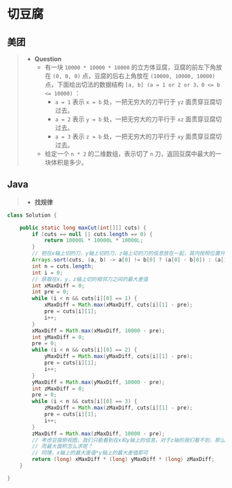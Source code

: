# 切豆腐

## 美团

> - **Question**
>   - 有一块 `10000 * 10000 * 10000` 的立方体豆腐，豆腐的前左下角放在 `(0, 0, 0)` 点，豆腐的后右上角放在 `(10000, 10000, 10000)` 点，下面给出切法的数据结构 `[a, b] (a = 1 or 2 or 3，0 <= b <= 10000)` ：
>     - `a = 1` 表示 `x = b` 处，一把无穷大的刀平行于 `yz` 面贯穿豆腐切过去。
>     - `a = 2` 表示 `y = b` 处，一把无穷大的刀平行于 `xz` 面贯穿豆腐切过去。
>     - `a = 3` 表示 `z = b` 处，一把无穷大的刀平行于 `xy` 面贯穿豆腐切过去。
>   - 给定一个 `n * 2` 的二维数组，表示切了 `n` 刀，返回豆腐中最大的一块体积是多少。

## Java

> - **找规律**

```java
class Solution {

    public static long maxCut(int[][] cuts) {
        if (cuts == null || cuts.length == 0) {
            return 10000L * 10000L * 10000L;
        }
        // 把在x轴上切的刀，y轴上切的刀，z轴上切的刀的信息放在一起，其内按照位置升序排序
        Arrays.sort(cuts, (a, b) -> a[0] != b[0] ? (a[0] - b[0]) : (a[1] - b[1]));
        int n = cuts.length;
        int i = 0;
        // 获取在x，y，z轴上切的相邻刀之间的最大差值
        int xMaxDiff = 0;
        int pre = 0;
        while (i < n && cuts[i][0] == 1) {
            xMaxDiff = Math.max(xMaxDiff, cuts[i][1] - pre);
            pre = cuts[i][1];
            i++;
        }
        xMaxDiff = Math.max(xMaxDiff, 10000 - pre);
        int yMaxDiff = 0;
        pre = 0;
        while (i < n && cuts[i][0] == 2) {
            yMaxDiff = Math.max(yMaxDiff, cuts[i][1] - pre);
            pre = cuts[i][1];
            i++;
        }
        yMaxDiff = Math.max(yMaxDiff, 10000 - pre);
        int zMaxDiff = 0;
        pre = 0;
        while (i < n && cuts[i][0] == 3) {
            zMaxDiff = Math.max(zMaxDiff, cuts[i][1] - pre);
            pre = cuts[i][1];
            i++;
        }
        zMaxDiff = Math.max(zMaxDiff, 10000 - pre);
        // 考虑豆腐俯视图，我们只能看到在x和y轴上的信息，对于z轴的我们看不到，那么我们只需要知道俯视图上的最大面积，再乘以z轴上相邻切的刀之间的最大差值就是最大体积
        // 而最大面积怎么求呢？
        // 同理，x轴上的最大差值*y轴上的最大差值即可
        return (long) xMaxDiff * (long) yMaxDiff * (long) zMaxDiff;
    }

}
```
